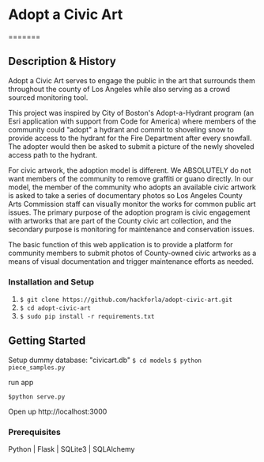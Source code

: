 
# Adopt a Civic Art
=======


## Description & History

Adopt a Civic Art serves to engage the public in the art that surrounds them throughout the county of Los Angeles while also serving as a crowd sourced monitoring tool.

This project was inspired by City of Boston's Adopt-a-Hydrant program (an Esri application with support from Code for America) where members of the community could "adopt" a hydrant and commit to shoveling snow to provide access to the hydrant for the Fire Department after every snowfall. The adopter would then be asked to submit a picture of the newly shoveled access path to the hydrant. 

For civic artwork, the adoption model is different. We ABSOLUTELY do not want members of the community to remove graffiti or guano directly. In our model, the member of the community who adopts an available civic artwork is asked to take a series of documentary photos so Los Angeles County Arts Commission staff can visually monitor the works for common public art issues. The primary purpose of the adoption program is civic engagement with artworks that are part of the County civic art collection, and the secondary purpose is monitoring for maintenance and conservation issues. 

The basic function of this web application is to provide a platform for community members to submit photos of County-owned civic artworks as a means of visual documentation and trigger maintenance efforts as needed.  


### Installation and Setup

1. `$ git clone https://github.com/hackforla/adopt-civic-art.git`
2. `$ cd adopt-civic-art`
3. `$ sudo pip install -r requirements.txt`


## Getting Started
Setup dummy database: "civicart.db"
`$ cd models`
`$ python piece_samples.py`


run app

```
$python serve.py
```

Open up http://localhost:3000

### Prerequisites
Python | Flask | SQLite3 | SQLAlchemy 
